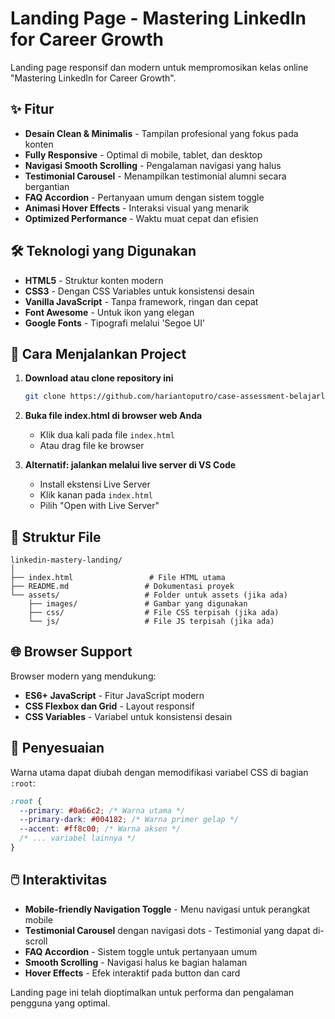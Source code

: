 # Landing Page - Mastering LinkedIn for Career Growth

Landing page responsif dan modern untuk mempromosikan kelas online "Mastering LinkedIn for Career Growth".

## ✨ Fitur

- **Desain Clean & Minimalis** - Tampilan profesional yang fokus pada konten
- **Fully Responsive** - Optimal di mobile, tablet, dan desktop
- **Navigasi Smooth Scrolling** - Pengalaman navigasi yang halus
- **Testimonial Carousel** - Menampilkan testimonial alumni secara bergantian
- **FAQ Accordion** - Pertanyaan umum dengan sistem toggle
- **Animasi Hover Effects** - Interaksi visual yang menarik
- **Optimized Performance** - Waktu muat cepat dan efisien

## 🛠️ Teknologi yang Digunakan

- **HTML5** - Struktur konten modern
- **CSS3** - Dengan CSS Variables untuk konsistensi desain
- **Vanilla JavaScript** - Tanpa framework, ringan dan cepat
- **Font Awesome** - Untuk ikon yang elegan
- **Google Fonts** - Tipografi melalui 'Segoe UI'

## 🚀 Cara Menjalankan Project

1. **Download atau clone repository ini**

   ```bash
   git clone https://github.com/hariantoputro/case-assessment-belajarlinkedin.git
   ```

2. **Buka file index.html di browser web Anda**

   - Klik dua kali pada file `index.html`
   - Atau drag file ke browser

3. **Alternatif: jalankan melalui live server di VS Code**
   - Install ekstensi Live Server
   - Klik kanan pada `index.html`
   - Pilih "Open with Live Server"

## 📁 Struktur File

```
linkedin-mastery-landing/
│
├── index.html                 # File HTML utama
├── README.md                 # Dokumentasi proyek
└── assets/                   # Folder untuk assets (jika ada)
    ├── images/               # Gambar yang digunakan
    ├── css/                  # File CSS terpisah (jika ada)
    └── js/                   # File JS terpisah (jika ada)
```

## 🌐 Browser Support

Browser modern yang mendukung:

- **ES6+ JavaScript** - Fitur JavaScript modern
- **CSS Flexbox dan Grid** - Layout responsif
- **CSS Variables** - Variabel untuk konsistensi desain

## 🎨 Penyesuaian

Warna utama dapat diubah dengan memodifikasi variabel CSS di bagian `:root`:

```css
:root {
  --primary: #0a66c2; /* Warna utama */
  --primary-dark: #004182; /* Warna primer gelap */
  --accent: #ff8c00; /* Warna aksen */
  /* ... variabel lainnya */
}
```

## 🖱️ Interaktivitas

- **Mobile-friendly Navigation Toggle** - Menu navigasi untuk perangkat mobile
- **Testimonial Carousel** dengan navigasi dots - Testimonial yang dapat di-scroll
- **FAQ Accordion** - Sistem toggle untuk pertanyaan umum
- **Smooth Scrolling** - Navigasi halus ke bagian halaman
- **Hover Effects** - Efek interaktif pada button dan card

Landing page ini telah dioptimalkan untuk performa dan pengalaman pengguna yang optimal.
